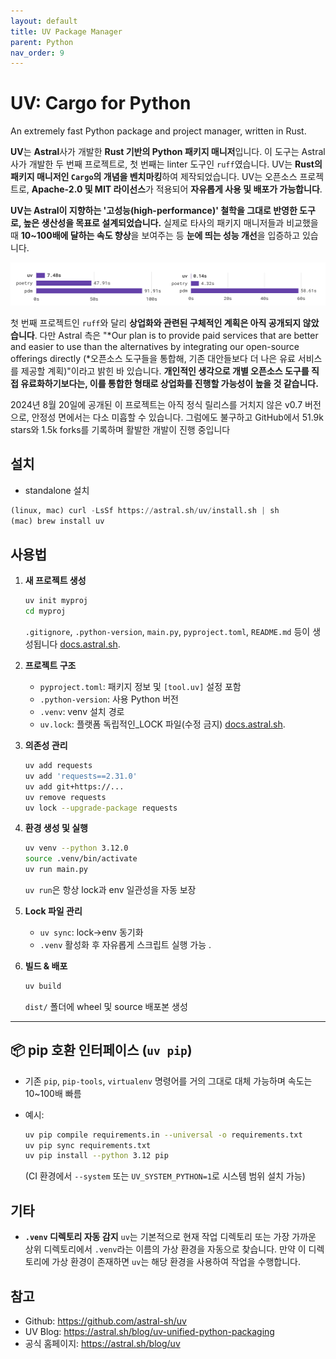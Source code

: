 ```yaml
---
layout: default
title: UV Package Manager
parent: Python
nav_order: 9
---
```


# UV: Cargo for Python
An extremely fast Python package and project manager, written in Rust.

**UV**는 **Astral**사가 개발한 **Rust 기반의 Python 패키지 매니저**입니다. 이 도구는 Astral사가 개발한 두 번째 프로젝트로, 첫 번째는 linter 도구인 `ruff`였습니다. UV는 **Rust의 패키지 매니저인 `Cargo`의 개념을 벤치마킹**하여 제작되었습니다. UV는 오픈소스 프로젝트로, **Apache-2.0 및 MIT 라이선스**가 적용되어 **자유롭게 사용 및 배포가 가능합니다**.

**UV는 Astral이 지향하는 '고성능(high-performance)' 철학을 그대로 반영한 도구로, 높은 생산성을 목표로 설계되었습니다.** 실제로 타사의 패키지 매니저들과 비교했을 때 **10~100배에 달하는 속도 향상**을 보여주는 등 **눈에 띄는 성능 개선**을 입증하고 있습니다.

![](../../assets/images/python/uv-package-manager.png)

첫 번째 프로젝트인 `ruff`와 달리 **상업화와 관련된 구체적인 계획은 아직 공개되지 않았습니다**. 다만 Astral 측은 "*Our plan is to provide paid services that are better and easier to use than the alternatives by integrating our open-source offerings directly (*오픈소스 도구들을 통합해, 기존 대안들보다 더 나은 유료 서비스를 제공할 계획)"이라고 밝힌 바 있습니다. **개인적인 생각으로 개별 오픈소스 도구를 직접 유료화하기보다는, 이를 통합한 형태로 상업화를 진행할 가능성이 높을 것 같습니다.**

2024년 8월 20일에 공개된 이 프로젝트는 아직 정식 릴리스를 거치지 않은 v0.7 버전으로, 안정성 면에서는 다소 미흡할 수 있습니다. 그럼에도 불구하고 GitHub에서 51.9k stars와 1.5k forks를 기록하며 활발한 개발이 진행 중입니다

## 설치

- standalone 설치

```python
(linux, mac) curl -LsSf https://astral.sh/uv/install.sh | sh
(mac) brew install uv 
```

## 사용법

1. **새 프로젝트 생성**
    
    ```bash
    uv init myproj
    cd myproj
    ```
    
    `.gitignore`, `.python-version`, `main.py`, `pyproject.toml`, `README.md` 등이 생성됩니다 [docs.astral.sh](https://docs.astral.sh/uv/guides/projects/?utm_source=chatgpt.com).
    
2. **프로젝트 구조**
    - `pyproject.toml`: 패키지 정보 및 `[tool.uv]` 설정 포함
    - `.python-version`: 사용 Python 버전
    - `.venv`: venv 설치 경로
    - `uv.lock`: 플랫폼 독립적인_LOCK 파일(수정 금지) [docs.astral.sh](https://docs.astral.sh/uv/guides/projects/?utm_source=chatgpt.com).
3. **의존성 관리**
    
    ```bash
    uv add requests
    uv add 'requests==2.31.0'
    uv add git+https://...
    uv remove requests
    uv lock --upgrade-package requests
    ```
    
4. **환경 생성 및 실행**
    
    ```bash
    uv venv --python 3.12.0
    source .venv/bin/activate
    uv run main.py
    ```
    
    `uv run`은 항상 lock과 env 일관성을 자동 보장
    
5. **Lock 파일 관리**
    - `uv sync`: lock→env 동기화
    - `.venv` 활성화 후 자유롭게 스크립트 실행 가능 .

1. **빌드 & 배포**
    
    ```bash
    uv build
    ```
    
    `dist/` 폴더에 wheel 및 source 배포본 생성
    

---

## 📦 pip 호환 인터페이스 (`uv pip`)

- 기존 `pip`, `pip-tools`, `virtualenv` 명령어를 거의 그대로 대체 가능하며 속도는 10~100배 빠름
- 예시:
    
    ```bash
    uv pip compile requirements.in --universal -o requirements.txt
    uv pip sync requirements.txt
    uv pip install --python 3.12 pip
    ```
    
    (CI 환경에서 `--system` 또는 `UV_SYSTEM_PYTHON=1`로 시스템 범위 설치 가능)
    

## 기타

- **`.venv` 디렉토리 자동 감지**
`uv`는 기본적으로 현재 작업 디렉토리 또는 가장 가까운 상위 디렉토리에서 `.venv`라는 이름의 가상 환경을 자동으로 찾습니다. 만약 이 디렉토리에 가상 환경이 존재하면 `uv`는 해당 환경을 사용하여 작업을 수행합니다.

## 참고

- Github: https://github.com/astral-sh/uv
- UV Blog: https://astral.sh/blog/uv-unified-python-packaging
- 공식 홈페이지: https://astral.sh/blog/uv
